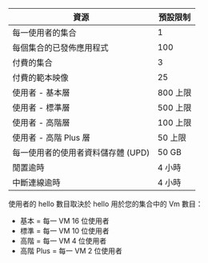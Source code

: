 
| 資源 | 預設限制 |
| --- | --- |
| 每一使用者的集合 |1 |
| 每個集合的已發佈應用程式 |100 |
| 付費的集合 |3 |
| 付費的範本映像 |25 |
| 使用者 - 基本層 |800 上限 |
| 使用者 - 標準層 |500 上限 |
| 使用者 - 高階層 |100 上限 |
| 使用者 - 高階 Plus 層 |50 上限 |
| 每一使用者的使用者資料儲存體 (UPD) |50 GB |
| 閒置逾時 |4 小時 |
| 中斷連線逾時 |4 小時 |

使用者的 hello 數目取決於 hello 用於您的集合中的 Vm 數目：

* 基本 = 每一 VM 16 位使用者
* 標準 = 每一 VM 10 位使用者
* 高階 = 每一 VM 4 位使用者
* 高階 Plus = 每一 VM 2 位使用者

